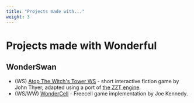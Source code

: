 ```yaml
---
title: "Projects made with..."
weight: 3
---
```


# Projects made with Wonderful

## WonderSwan

* (WS) [Atop The Witch's Tower WS](https://asie.itch.io/atop-the-witchs-tower-ws) - short interactive fiction game by John Thyer, adapted using a port of [the ZZT engine](https://github.com/OpenZoo/tinyzoo-ws).
* (WS/WW) [WonderCell](https://github.com/joffb/wondercell) - Freecell game implementation by Joe Kennedy.

